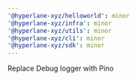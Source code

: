 ```yaml
---
'@hyperlane-xyz/helloworld': minor
'@hyperlane-xyz/infra': minor
'@hyperlane-xyz/utils': minor
'@hyperlane-xyz/cli': minor
'@hyperlane-xyz/sdk': minor
---
```


Replace Debug logger with Pino
